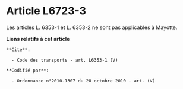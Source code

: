 # Article L6723-3

Les articles L. 6353-1 et L. 6353-2 ne sont pas applicables à Mayotte.

**Liens relatifs à cet article**

	**Cite**:

	  - Code des transports - art. L6353-1 (V)

	**Codifié par**:

	  - Ordonnance n°2010-1307 du 28 octobre 2010 - art. (V)
